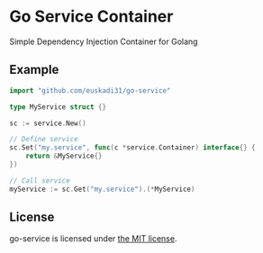 Go Service Container
====================

Simple Dependency Injection Container for Golang

## Example

```go
import "github.com/euskadi31/go-service"

type MyService struct {}

sc := service.New()

// Define service
sc.Set("my.service", func(c *service.Container) interface{} {
    return &MyService{}
})

// Call service 
myService := sc.Get("my.service").(*MyService)

```


## License

go-service is licensed under [the MIT license](LICENSE.md).
